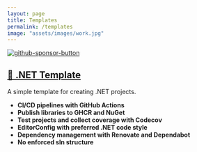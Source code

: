 ```yaml
---
layout: page
title: Templates
permalink: /templates
image: "assets/images/work.jpg"
---
```


[![github-sponsor-button](https://img.shields.io/static/v1?label=Sponsor&message=%E2%9D%A4&logo=GitHub&color=%23fe8e86)](https://github.com/sponsors/devantler)

## [📁 .NET Template](https://github.com/devantler/dotnet-template)

A simple template for creating .NET projects.

- **CI/CD pipelines with GitHub Actions**
- **Publish libraries to GHCR and NuGet**
- **Test projects and collect coverage with Codecov**
- **EditorConfig with preferred .NET code style**
- **Dependency management with Renovate and Dependabot**
- **No enforced sln structure**
